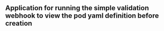 ## Application for running the simple validation webhook to view the pod yaml definition before creation